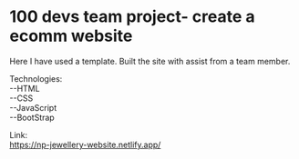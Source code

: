 # 100 devs team project- create a ecomm website

Here I have used a template. 
Built the site with assist from a team member.

Technologies:<br>
--HTML<br>
--CSS<br>
--JavaScript<br>
--BootStrap

Link:<br>
https://np-jewellery-website.netlify.app/


